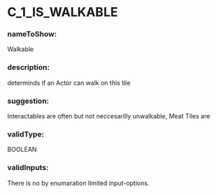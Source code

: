 

# C_1_IS_WALKABLE



  


### nameToShow:
  
Walkable  


### description:
  
determinds if an Actor can walk on this tile  


### suggestion:
  
Interactables are often but not neccesarilly unwalkable, Meat Tiles are  


### validType:
  
BOOLEAN  


### validInputs:
  
There is no by enumaration limited input-options.

